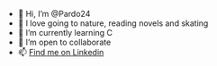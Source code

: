 - 👋 Hi, I’m @Pardo24
- 🌱 I love going to nature, reading novels and skating
- 👀 I’m currently learning C
- 💞️ I’m open to collaborate
- 📫 [Find me on Linkedin](https://www.linkedin.com/in/daniel-pardo-celaya/)

        

<!---
Pardo24/Pardo24 is a ✨ special ✨ repository because its `README.md` (this file) appears on your GitHub profile.
You can click the Preview link to take a look at your changes.
--->
